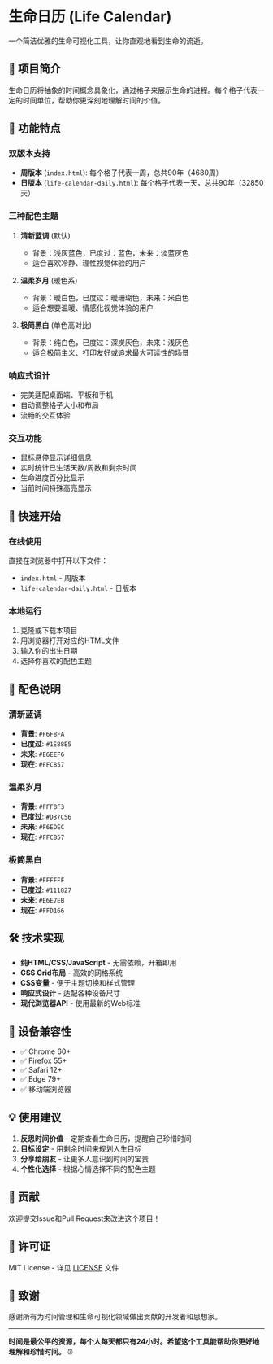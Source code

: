 # 生命日历 (Life Calendar)

一个简洁优雅的生命可视化工具，让你直观地看到生命的流逝。

## 📝 项目简介

生命日历将抽象的时间概念具象化，通过格子来展示生命的进程。每个格子代表一定的时间单位，帮助你更深刻地理解时间的价值。

## 🌟 功能特点

### 双版本支持
- **周版本** (`index.html`): 每个格子代表一周，总共90年（4680周）
- **日版本** (`life-calendar-daily.html`): 每个格子代表一天，总共90年（32850天）

### 三种配色主题
1. **清新蓝调** (默认)
   - 背景：浅灰蓝色，已度过：蓝色，未来：淡蓝灰色
   - 适合喜欢冷静、理性视觉体验的用户

2. **温柔岁月** (暖色系)
   - 背景：暖白色，已度过：暖珊瑚色，未来：米白色
   - 适合想要温暖、情感化视觉体验的用户

3. **极简黑白** (单色高对比)
   - 背景：纯白色，已度过：深炭灰色，未来：浅灰色
   - 适合极简主义、打印友好或追求最大可读性的场景

### 响应式设计
- 完美适配桌面端、平板和手机
- 自动调整格子大小和布局
- 流畅的交互体验

### 交互功能
- 鼠标悬停显示详细信息
- 实时统计已生活天数/周数和剩余时间
- 生命进度百分比显示
- 当前时间特殊高亮显示

## 🚀 快速开始

### 在线使用
直接在浏览器中打开以下文件：
- `index.html` - 周版本
- `life-calendar-daily.html` - 日版本

### 本地运行
1. 克隆或下载本项目
2. 用浏览器打开对应的HTML文件
3. 输入你的出生日期
4. 选择你喜欢的配色主题

## 🎨 配色说明

### 清新蓝调
- **背景**: `#F6F8FA`
- **已度过**: `#1E88E5`
- **未来**: `#E6EEF6`
- **现在**: `#FFC857`

### 温柔岁月
- **背景**: `#FFF8F3`
- **已度过**: `#D87C56`
- **未来**: `#F6EDEC`
- **现在**: `#FFC857`

### 极简黑白
- **背景**: `#FFFFFF`
- **已度过**: `#111827`
- **未来**: `#E6E7EB`
- **现在**: `#FFD166`

## 🛠️ 技术实现

- **纯HTML/CSS/JavaScript** - 无需依赖，开箱即用
- **CSS Grid布局** - 高效的网格系统
- **CSS变量** - 便于主题切换和样式管理
- **响应式设计** - 适配各种设备尺寸
- **现代浏览器API** - 使用最新的Web标准

## 📱 设备兼容性

- ✅ Chrome 60+
- ✅ Firefox 55+
- ✅ Safari 12+
- ✅ Edge 79+
- ✅ 移动端浏览器

## 💡 使用建议

1. **反思时间价值** - 定期查看生命日历，提醒自己珍惜时间
2. **目标设定** - 用剩余时间来规划人生目标
3. **分享给朋友** - 让更多人意识到时间的宝贵
4. **个性化选择** - 根据心情选择不同的配色主题

## 🤝 贡献

欢迎提交Issue和Pull Request来改进这个项目！

## 📄 许可证

MIT License - 详见 [LICENSE](LICENSE) 文件

## 🙏 致谢

感谢所有为时间管理和生命可视化领域做出贡献的开发者和思想家。

---

**时间是最公平的资源，每个人每天都只有24小时。希望这个工具能帮助你更好地理解和珍惜时间。** ⏰